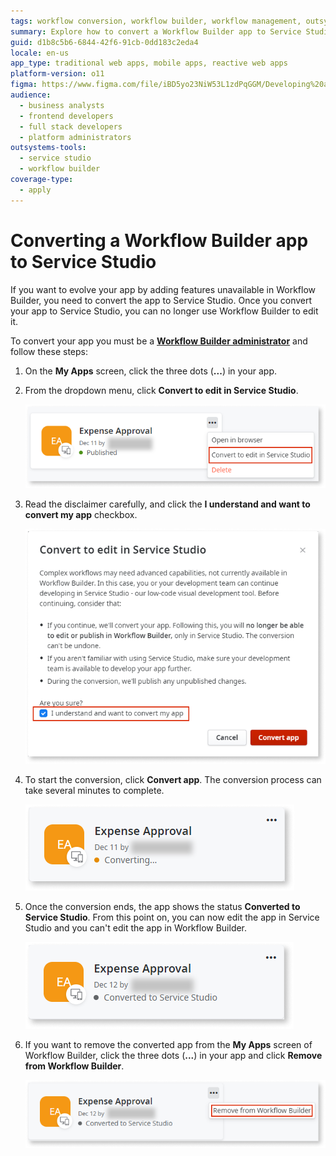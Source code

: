 ```yaml
---
tags: workflow conversion, workflow builder, workflow management, outsystems platform, app development
summary: Explore how to convert a Workflow Builder app to Service Studio in OutSystems 11 (O11).
guid: d1b8c5b6-6844-42f6-91cb-0dd183c2eda4
locale: en-us
app_type: traditional web apps, mobile apps, reactive web apps
platform-version: o11
figma: https://www.figma.com/file/iBD5yo23NiW53L1zdPqGGM/Developing%20an%20Application?node-id=4376:907
audience:
  - business analysts
  - frontend developers
  - full stack developers
  - platform administrators
outsystems-tools:
  - service studio
  - workflow builder
coverage-type:
  - apply
---
```


# Converting a Workflow Builder app to Service Studio

If you want to evolve your app by adding features unavailable in Workflow Builder, you need to convert the app to Service Studio. 
Once you convert your app to Service Studio, you can no longer use Workflow Builder to edit it.
 
To convert your app you must be a [**Workflow Builder administrator**](how-works.md#workflow-builder-administrator) and follow these steps:

1. On the **My Apps** screen, click the three dots (**...**) in your app.

1. From the dropdown menu, click **Convert to edit in Service Studio**.

    ![Dropdown menu with the option to Convert to edit in Service Studio highlighted](images/wfb-convert-ss.png "Convert to edit in Service Studio option")

1. Read the disclaimer carefully, and click the **I understand and want to convert my app** checkbox.

    ![Conversion disclaimer screen with the checkbox for understanding and wanting to convert the app](images/wfb-convert-ss-disclaimer.png "Conversion Disclaimer")

1. To start the conversion, click **Convert app**. The conversion process can take several minutes to complete.

    ![Screen showing the app conversion process with a progress indicator](images/wfb-convert-ss-converting.png "App Conversion Process")

1. Once the conversion ends, the app shows the status **Converted to Service Studio**. From this point on, you can now edit the app in Service Studio and you can't edit the app in Workflow Builder.

    ![App status updated to 'Converted to Service Studio' after the conversion process](images/wfb-convert-ss-converted.png "Converted to Service Studio Status")

1. If you want to remove the converted app from the **My Apps** screen of Workflow Builder, click the three dots (**...**) in your app and click **Remove from Workflow Builder**.

    ![Option to remove the app from Workflow Builder displayed in a dropdown menu](images/wfb-convert-ss-remove-wb.png "Remove from Workflow Builder Option")
